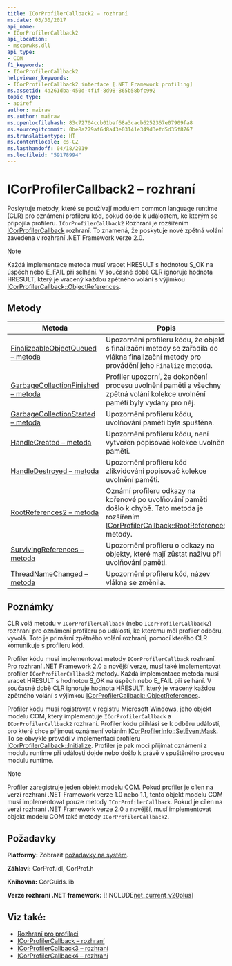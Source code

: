 ```yaml
---
title: ICorProfilerCallback2 – rozhraní
ms.date: 03/30/2017
api_name:
- ICorProfilerCallback2
api_location:
- mscorwks.dll
api_type:
- COM
f1_keywords:
- ICorProfilerCallback2
helpviewer_keywords:
- ICorProfilerCallback2 interface [.NET Framework profiling]
ms.assetid: 4a261dba-450d-4f1f-8d98-865b58bfc992
topic_type:
- apiref
author: mairaw
ms.author: mairaw
ms.openlocfilehash: 83c72704ccb01baf68a3cacb6252367e07909fa8
ms.sourcegitcommit: 0be8a279af6d8a43e03141e349d3efd5d35f8767
ms.translationtype: HT
ms.contentlocale: cs-CZ
ms.lasthandoff: 04/18/2019
ms.locfileid: "59178994"
---
```

# <a name="icorprofilercallback2-interface"></a>ICorProfilerCallback2 – rozhraní
Poskytuje metody, které se používají modulem common language runtime (CLR) pro oznámení profileru kód, pokud dojde k událostem, ke kterým se připojila profileru. `ICorProfilerCallback2` Rozhraní je rozšířením [ICorProfilerCallback](../../../../docs/framework/unmanaged-api/profiling/icorprofilercallback-interface.md) rozhraní. To znamená, že poskytuje nové zpětná volání zavedena v rozhraní .NET Framework verze 2.0.  
  
> [!NOTE]
>  Každá implementace metoda musí vracet HRESULT s hodnotou S_OK na úspěch nebo E_FAIL při selhání. V současné době CLR ignoruje hodnota HRESULT, který je vrácený každou zpětného volání s výjimkou [ICorProfilerCallback::ObjectReferences](../../../../docs/framework/unmanaged-api/profiling/icorprofilercallback-objectreferences-method.md).  
  
## <a name="methods"></a>Metody  
  
|Metoda|Popis|  
|------------|-----------------|  
|[FinalizeableObjectQueued – metoda](../../../../docs/framework/unmanaged-api/profiling/icorprofilercallback2-finalizeableobjectqueued-method.md)|Upozornění profileru kódu, že objekt s finalizační metody se zařadila do vlákna finalizační metody pro provádění jeho `Finalize` metoda.|  
|[GarbageCollectionFinished – metoda](../../../../docs/framework/unmanaged-api/profiling/icorprofilercallback2-garbagecollectionfinished-method.md)|Profiler upozorní, že dokončení procesu uvolnění paměti a všechny zpětná volání kolekce uvolnění paměti byly vydány pro něj.|  
|[GarbageCollectionStarted – metoda](../../../../docs/framework/unmanaged-api/profiling/icorprofilercallback2-garbagecollectionstarted-method.md)|Upozornění profileru kódu, uvolňování paměti byla spuštěna.|  
|[HandleCreated – metoda](../../../../docs/framework/unmanaged-api/profiling/icorprofilercallback2-handlecreated-method.md)|Upozornění profileru kódu, není vytvořen popisovač kolekce uvolnění paměti.|  
|[HandleDestroyed – metoda](../../../../docs/framework/unmanaged-api/profiling/icorprofilercallback2-handledestroyed-method.md)|Upozornění profileru kód zlikvidování popisovač kolekce uvolnění paměti.|  
|[RootReferences2 – metoda](../../../../docs/framework/unmanaged-api/profiling/icorprofilercallback2-rootreferences2-method.md)|Oznámí profileru odkazy na kořenové po uvolňování paměti došlo k chybě. Tato metoda je rozšířením [ICorProfilerCallback::RootReferences](../../../../docs/framework/unmanaged-api/profiling/icorprofilercallback-rootreferences-method.md) metody.|  
|[SurvivingReferences – metoda](../../../../docs/framework/unmanaged-api/profiling/icorprofilercallback2-survivingreferences-method.md)|Upozornění profileru o odkazy na objekty, které mají zůstat naživu při uvolňování paměti.|  
|[ThreadNameChanged – metoda](../../../../docs/framework/unmanaged-api/profiling/icorprofilercallback2-threadnamechanged-method.md)|Upozornění profileru kód, název vlákna se změnila.|  
  
## <a name="remarks"></a>Poznámky  
 CLR volá metodu v `ICorProfilerCallback` (nebo `ICorProfilerCallback2`) rozhraní pro oznámení profileru po události, ke kterému měl profiler odběru, vyvolá. Toto je primární zpětného volání rozhraní, pomocí kterého CLR komunikuje s profileru kód.  
  
 Profiler kódu musí implementovat metody `ICorProfilerCallback` rozhraní. Pro rozhraní .NET Framework 2.0 a novější verze, musí také implementovat profiler `ICorProfilerCallback2` metody. Každá implementace metoda musí vracet HRESULT s hodnotou S_OK na úspěch nebo E_FAIL při selhání. V současné době CLR ignoruje hodnota HRESULT, který je vrácený každou zpětného volání s výjimkou [ICorProfilerCallback::ObjectReferences](../../../../docs/framework/unmanaged-api/profiling/icorprofilercallback-objectreferences-method.md).  
  
 Profiler kódu musí registrovat v registru Microsoft Windows, jeho objekt modelu COM, který implementuje `ICorProfilerCallback` a `ICorProfilerCallback2` rozhraní. Profiler kódu přihlásí se k odběru událostí, pro které chce přijmout oznámení voláním [ICorProfilerInfo::SetEventMask](../../../../docs/framework/unmanaged-api/profiling/icorprofilerinfo-seteventmask-method.md). To se obvykle provádí v implementaci profileru [ICorProfilerCallback::Initialize](../../../../docs/framework/unmanaged-api/profiling/icorprofilercallback-initialize-method.md). Profiler je pak moci přijímat oznámení z modulu runtime při události dojde nebo došlo k právě v spuštěného procesu modulu runtime.  
  
> [!NOTE]
>  Profiler zaregistruje jeden objekt modelu COM. Pokud profiler je cílen na verzi rozhraní .NET Framework verze 1.0 nebo 1.1, tento objekt modelu COM musí implementovat pouze metody `ICorProfilerCallback`. Pokud je cílen na verzi rozhraní .NET Framework verze 2.0 a novější, musí implementovat objekt modelu COM také metody `ICorProfilerCallback2`.  
  
## <a name="requirements"></a>Požadavky  
 **Platformy:** Zobrazit [požadavky na systém](../../../../docs/framework/get-started/system-requirements.md).  
  
 **Záhlaví:** CorProf.idl, CorProf.h  
  
 **Knihovna:** CorGuids.lib  
  
 **Verze rozhraní .NET framework:** [!INCLUDE[net_current_v20plus](../../../../includes/net-current-v20plus-md.md)]  
  
## <a name="see-also"></a>Viz také:

- [Rozhraní pro profilaci](../../../../docs/framework/unmanaged-api/profiling/profiling-interfaces.md)
- [ICorProfilerCallback – rozhraní](../../../../docs/framework/unmanaged-api/profiling/icorprofilercallback-interface.md)
- [ICorProfilerCallback3 – rozhraní](../../../../docs/framework/unmanaged-api/profiling/icorprofilercallback3-interface.md)
- [ICorProfilerCallback4 – rozhraní](../../../../docs/framework/unmanaged-api/profiling/icorprofilercallback4-interface.md)
